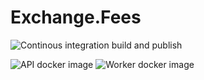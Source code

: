 # Exchange.Fees

![Continous integration build and publish](https://github.com/swisschain/Exchange.Fees/workflows/Continous%20integration%20build%20and%20publish/badge.svg)

![API docker image](https://img.shields.io/docker/v/swisschains/exchange-fees?sort=semver)
![Worker docker image](https://img.shields.io/docker/v/swisschains/exchange-fees-worker?sort=semver)
